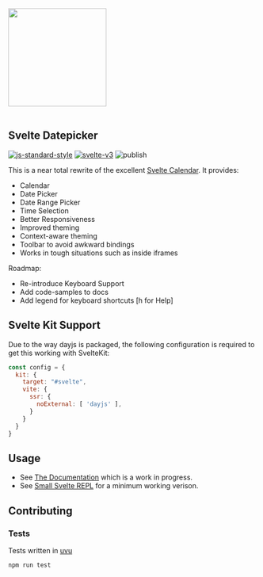 <a href="https://beyonk.com">
    <br />
    <br />
    <img src="https://user-images.githubusercontent.com/218949/144224348-1b3a20d5-d68e-4a7a-b6ac-6946f19f4a86.png" width="198" />
    <br />
    <br />
</a>

## Svelte Datepicker

[![js-standard-style](https://img.shields.io/badge/code%20style-standard-brightgreen.svg)](http://standardjs.com) [![svelte-v3](https://img.shields.io/badge/svelte-v3-blueviolet.svg)](https://svelte.dev) ![publish](https://github.com/beyonk-adventures/svelte-datepicker/workflows/publish/badge.svg)

This is a near total rewrite of the excellent [Svelte Calendar](https://github.com/6eDesign/svelte-calendar). It provides:

* Calendar
* Date Picker
* Date Range Picker
* Time Selection
* Better Responsiveness
* Improved theming
* Context-aware theming
* Toolbar to avoid awkward bindings
* Works in tough situations such as inside iframes

Roadmap:

* Re-introduce Keyboard Support
* Add code-samples to docs
* Add legend for keyboard shortcuts [h for Help]

## Svelte Kit Support

Due to the way dayjs is packaged, the following configuration is required to get this working with SvelteKit:

```js
const config = {
  kit: {
    target: "#svelte",
    vite: {
      ssr: {
        noExternal: [ 'dayjs' ],
      }
    }
  }
}
```

## Usage

* See [The Documentation](https://svelte-datepicker.vercel.app) which is a work in progress.
* See [Small Svelte REPL](https://svelte.dev/repl/d812e880c6934f9e9a7cf9f760eddc11?version=3.31.2) for a minimum working verison.

## Contributing

### Tests

Tests written in [uvu](https://github.com/lukeed/uvu)

```bash
npm run test
```
